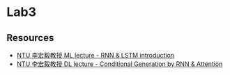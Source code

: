 # Lab3

## Resources
* [NTU 李宏毅教授 ML lecture - RNN & LSTM introduction](https://www.youtube.com/watch?v=xCGidAeyS4M)
* [NTU 李宏毅教授 DL lecture - Conditional Generation by RNN & Attention](https://www.youtube.com/watch?v=f1KUUz7v8g4&list=PLJV_el3uVTsPMxPbjeX7PicgWbY7F8wW9&index=8)